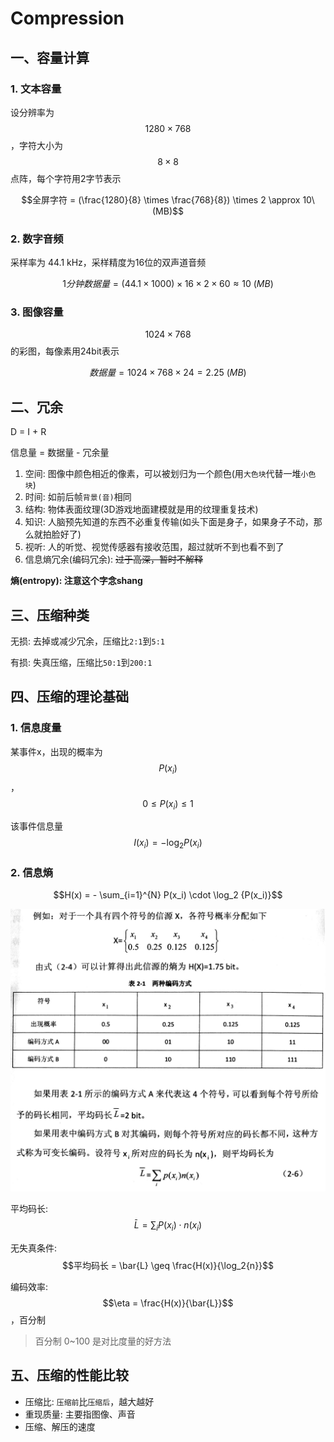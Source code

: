 # Compression

## 一、容量计算

### 1. 文本容量

设分辨率为$$1280 \times 768$$，字符大小为$$8 \times 8$$点阵，每个字符用2字节表示

$$全屏字符 = (\frac{1280}{8} \times \frac{768}{8}) \times 2 \approx 10\ (MB)$$

### 2. 数字音频

采样率为 44.1 kHz，采样精度为16位的双声道音频

$$1分钟数据量 = (44.1 \times 1000) \times 16 \times 2 \times 60 \approx 10\ (MB)$$

### 3. 图像容量

$$1024 \times 768$$的彩图，每像素用24bit表示

$$数据量 = 1024 \times 768 \times 24 = 2.25\ (MB)$$

## 二、冗余

D = I + R

信息量 = 数据量 - 冗余量

1. 空间: 图像中颜色相近的像素，可以被划归为一个颜色\(用`大色块`代替一堆`小色块`\)
2. 时间: 如前后帧`背景(音)`相同
3. 结构: 物体表面纹理\(3D游戏地面建模就是用的纹理重复技术\)
4. 知识: 人脑预先知道的东西不必重复传输\(如头下面是身子，如果身子不动，那么就拍脸好了\)
5. 视听: 人的听觉、视觉传感器有接收范围，超过就听不到也看不到了
6. 信息熵冗余\(编码冗余\): ~~过于高深，暂时不解释~~

 **熵\(entropy\): 注意这个字念shang**

## 三、压缩种类

无损: 去掉或减少冗余，压缩比`2:1`到`5:1`

有损: 失真压缩，压缩比`50:1`到`200:1`

## 四、压缩的理论基础

### 1. 信息度量

某事件x，出现的概率为$$P(x_i)$$，$$0 \leq P(x_i) \leq 1$$

该事件信息量 $$I(x_i) = -\log_2{P(x_i)}$$

### 2. 信息熵

$$H(x) = - \sum_{i=1}^{N} P(x_i) \cdot \log_2 {P(x_i)}$$

![](../.gitbook/assets/entropy_example_question.jpg)

平均码长: $$\bar{L} = \sum_i P(x_i) \cdot n(x_i)$$

无失真条件: $$平均码长 = \bar{L} \geq \frac{H(x)}{\log_2{n}}$$

编码效率: $$\eta = \frac{H(x)}{\bar{L}}$$，百分制

> 百分制 0~100 是对比度量的好方法

## 五、压缩的性能比较

* 压缩比: `压缩前`比`压缩后`，越大越好
* 重现质量: 主要指图像、声音
* 压缩、解压的速度

